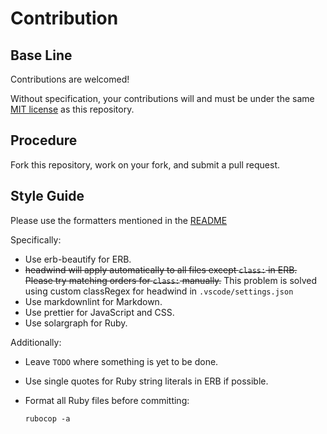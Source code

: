 # Contribution

## Base Line

Contributions are welcomed!

Without specification,
your contributions will and must be under the same
[MIT license](./LICENSE) as this repository.

## Procedure

Fork this repository,
work on your fork,
and submit a pull request.

## Style Guide

Please use the formatters mentioned in the [README](./README.md)

Specifically:

- Use erb-beautify for ERB.
- ~~headwind will apply automatically to all files
    except `class:` in ERB.
    Please try matching orders for `class:` manually.~~
    This problem is solved using custom classRegex for headwind in `.vscode/settings.json`
- Use markdownlint for Markdown.
- Use prettier for JavaScript and CSS.
- Use solargraph for Ruby.

Additionally:

- Leave `TODO` where something is yet to be done.
- Use single quotes for Ruby string literals in ERB if possible.
- Format all Ruby files before committing:

    ```shell
    rubocop -a
    ```
